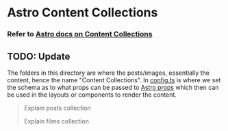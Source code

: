 # Astro Content Collections

### Refer to [Astro docs on Content Collections](https://docs.astro.build/en/guides/content-collections/)

## TODO: Update

The folders in this directory are where the posts/images, essentially the content, hence the name "Content Collections". In [config.ts](content/config.ts) is where we set the schema as to what props can be passed to [Astro props](https://docs.astro.build/en/guides/content-collections/#passing-content-as-props) which then can be used in the layouts or components to render the content.

> Explain posts collection
>
> Explain films collection
